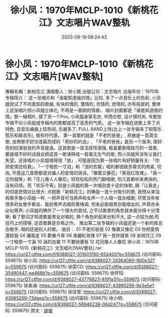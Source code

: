 ﻿---
title: 徐小凤：1970年MCLP-1010《新桃花江》文志唱片WAV整轨
date: 2023-09-19 08:24:42
categories: WAV车载音乐、镜像
tags: 华语中文
---
# 徐小凤：1970年MCLP-1010《新桃花江》文志唱片[WAV整轨]

專輯名稱：新桃花江
演唱藝人：徐小鳳
出版公司：文志唱片
出版年份：1970年
专辑简介：
这一张唱片和「谁能知道我的情」比较, 多了一点音乐上的色彩, 小凤姐尝试了不同类型的歌曲, 有快的慢的, 激情的, 苦情的,
悲情的, 亦有挑皮的, 整体上这张唱片把小凤姐立体化, 不再是一面倒的情歌。
唱片封面都是「谁能知道我的情」那一辑相片, 摆了另一个Pos, 小凤姐身穿毛衣, 中西合壁, 设计很时尚,
令整张专辑不论小凤姐或专辑内的歌都提高了高贵的气质。
这一张专辑在选歌上多了点特色, 且音乐编曲上较热闹, 乐器多了, FULL BAND上阵(比上一张专辑多了铜管乐弦乐和敲击乐),
很有时代感。
第一首歌的就是「不老的爸爸」, 原曲是一首英文歌, 由男歌手舒文改篇而成的「奇妙的约会」, 「不老的爸爸」是另一个版本;
很好奇的扮演爸爸的声音是谁。这首歌是一首法挥性很强, 极虽要歌唱技巧的一首歌, 要是唱不好的话就会把这首一歌演释成一首毫无生气的歌,
而小凤姐并没有让我们失望。这张唱片小凤姐唱得很「放」, 可能是因为第一张唱片有好销量有关;
「你把爱情还给我」、「一寸相思一寸泪」和「泪的衣裳」唱的都很姚苏蓉式的肉紧, 切齿,
毕竟这几首歌都是对骗人的爱情的哭诉。「像雾又像花」「美丽红玫瑰」、「我一见你就笑」和「花儿像人人像花」轻轻松松的热门翻唱歌,
但几首都听来爽快的, 没有闷场。而「欢乐今宵」则是小凤姐的第一次唱劲度十足的快歌, 跟「让我走」的彻底悲情对比很大;
点题歌「新桃花江」的确是一首十分吸引的歌, 我想从来没有歌手像小凤姐一样, 一把声音可当男声和女声一个人唱一首合唱歌,
尽管当年有很多的女歌手都会、能扮男声去唱的黄梅调, 但未必能唱男亦能唱女的, 声音亦未必似男声; 小凤姐的确作了一个很大的尝试,
之不过歌里的角色就未能分得十分清晰; 看了歌词才知道歌是男女对唱的, 两个角色听起来分别不大, 这一点较为弱;而技巧上的搭够,
这首歌算是合格之作。
推出第二张专辑的小凤姐还是一个新的夜总会歌手, 唱的还是别人的歌。
曲目：
01 不老的爸爸
02 像霧又像花
03 你把愛情還給我
04 讓我走
05 歡樂今宵
06 美麗紅玫瑰
07 我一見你就笑
08 新桃花江
09 一寸相思一寸淚
10 淚的衣裳
11 不要抛棄我
12 花兒像人人像花
徐小凤：1970年 MCLP-1010《新桃花江》文志唱片[WAV整轨].rar: https://url27.ctfile.com/f/9388027-311601780-652400?p=559675
(访问密码: 559675)
徐小凤: https://url27.ctfile.com/d/9388027-29364080-900e32?p=559675
(访问密码: 559675)
徐雯CD: https://url27.ctfile.com/d/9388027-35490447-ee468b?p=559675
(访问密码: 559675)
徐怀钰: https://url27.ctfile.com/d/9388027-43778823-8191a3?p=559675
(访问密码: 559675)
徐美澜: https://url27.ctfile.com/d/9388027-43985256-9e3e5e?p=559675
(访问密码: 559675)
徐佳莹: https://url27.ctfile.com/d/9388027-43985259-73daea?p=559675
(访问密码: 559675)
徐小明: https://url27.ctfile.com/d/9388027-56946239-06d247?p=559675
(访问密码: 559675)
原文：[链接](https://blog.sina.com.cn/s/blog_1647c7e76010313hb.html)
